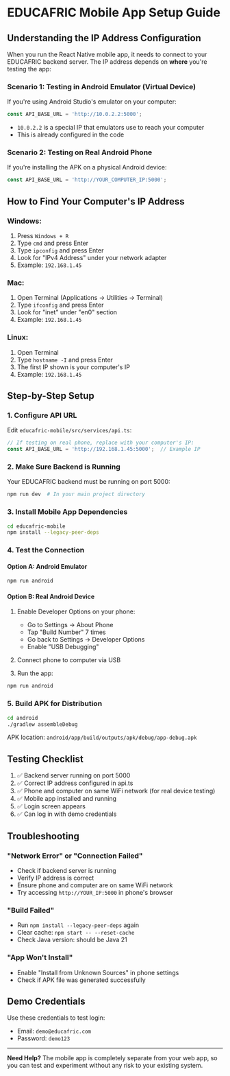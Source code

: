 # EDUCAFRIC Mobile App Setup Guide

## Understanding the IP Address Configuration

When you run the React Native mobile app, it needs to connect to your EDUCAFRIC backend server. The IP address depends on **where** you're testing the app:

### Scenario 1: Testing in Android Emulator (Virtual Device)
If you're using Android Studio's emulator on your computer:
```typescript
const API_BASE_URL = 'http://10.0.2.2:5000';
```
- `10.0.2.2` is a special IP that emulators use to reach your computer
- This is already configured in the code

### Scenario 2: Testing on Real Android Phone
If you're installing the APK on a physical Android device:
```typescript
const API_BASE_URL = 'http://YOUR_COMPUTER_IP:5000';
```

## How to Find Your Computer's IP Address

### Windows:
1. Press `Windows + R`
2. Type `cmd` and press Enter
3. Type `ipconfig` and press Enter
4. Look for "IPv4 Address" under your network adapter
5. Example: `192.168.1.45`

### Mac:
1. Open Terminal (Applications → Utilities → Terminal)
2. Type `ifconfig` and press Enter
3. Look for "inet" under "en0" section
4. Example: `192.168.1.45`

### Linux:
1. Open Terminal
2. Type `hostname -I` and press Enter
3. The first IP shown is your computer's IP
4. Example: `192.168.1.45`

## Step-by-Step Setup

### 1. Configure API URL
Edit `educafric-mobile/src/services/api.ts`:

```typescript
// If testing on real phone, replace with your computer's IP:
const API_BASE_URL = 'http://192.168.1.45:5000';  // Example IP
```

### 2. Make Sure Backend is Running
Your EDUCAFRIC backend must be running on port 5000:
```bash
npm run dev  # In your main project directory
```

### 3. Install Mobile App Dependencies
```bash
cd educafric-mobile
npm install --legacy-peer-deps
```

### 4. Test the Connection

#### Option A: Android Emulator
```bash
npm run android
```

#### Option B: Real Android Device
1. Enable Developer Options on your phone:
   - Go to Settings → About Phone
   - Tap "Build Number" 7 times
   - Go back to Settings → Developer Options
   - Enable "USB Debugging"

2. Connect phone to computer via USB

3. Run the app:
```bash
npm run android
```

### 5. Build APK for Distribution
```bash
cd android
./gradlew assembleDebug
```
APK location: `android/app/build/outputs/apk/debug/app-debug.apk`

## Testing Checklist

1. ✅ Backend server running on port 5000
2. ✅ Correct IP address configured in api.ts
3. ✅ Phone and computer on same WiFi network (for real device testing)
4. ✅ Mobile app installed and running
5. ✅ Login screen appears
6. ✅ Can log in with demo credentials

## Troubleshooting

### "Network Error" or "Connection Failed"
- Check if backend server is running
- Verify IP address is correct
- Ensure phone and computer are on same WiFi network
- Try accessing `http://YOUR_IP:5000` in phone's browser

### "Build Failed"
- Run `npm install --legacy-peer-deps` again
- Clear cache: `npm start -- --reset-cache`
- Check Java version: should be Java 21

### "App Won't Install"
- Enable "Install from Unknown Sources" in phone settings
- Check if APK file was generated successfully

## Demo Credentials
Use these credentials to test login:
- Email: `demo@educafric.com`
- Password: `demo123`

---

**Need Help?** The mobile app is completely separate from your web app, so you can test and experiment without any risk to your existing system.
